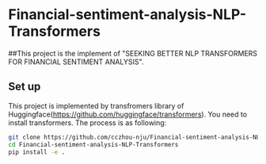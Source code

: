 # Financial-sentiment-analysis-NLP-Transformers
##This project is the implement of "SEEKING BETTER NLP TRANSFORMERS FOR FINANCIAL SENTIMENT ANALYSIS".

## Set up
This project is implemented by transfromers library of Huggingface(https://github.com/huggingface/transformers). You need to install transformers. The process is as following:

```bash
git clone https://github.com/cczhou-nju/Financial-sentiment-analysis-NLP-Transformers.git
cd Financial-sentiment-analysis-NLP-Transformers
pip install -e .
```

